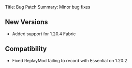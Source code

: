 Title: Bug Patch
Summary: Minor bug fixes

## New Versions
- Added support for 1.20.4 Fabric

## Compatibility
- Fixed ReplayMod failing to record with Essential on 1.20.2
